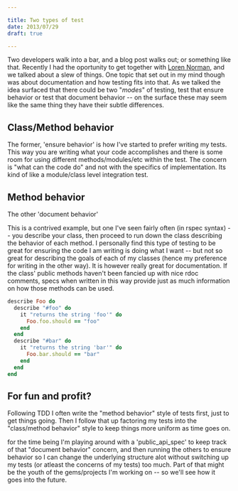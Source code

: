 ```yaml
---

title: Two types of test
date: 2013/07/29
draft: true

---
```



Two developers walk into a bar, and a blog post walks out; or something like that. Recently I had the oportunity to get together with [Loren Norman](https://twitter.com/lorennorman), and we talked about a slew of things. One topic that set out in my mind though was about documentation and how testing fits into that. As we talked the idea surfaced that there could be two "*modes*" of testing, test that ensure behavior or test that document behavior -- on the surface these may seem like the same thing they have their subtle differences.

## Class/Method behavior

The former, 'ensure behavior' is how I've started to prefer writing my tests. This way you are writing what your code accomplishes and there is some room for using different methods/modules/etc within the test. The concern is "what can the code do" and not with the specifics of implementation. Its kind of like a module/class level integration test.

## Method behavior

The other 'document behavior'

This is a contrived example, but one I've seen fairly often (in rspec syntax) -- you describe your class, then proceed to run down the class describing the behavior of each method. I personally find this type of testing to be great for ensuring the code I am writing is doing what I want -- but not so great for describing the goals of each of my classes (hence my preference for writing in the other way). It is however really great for documentation. If the class' public methods haven't been fancied up with nice rdoc comments, specs when written in this way provide just as much information on how those methods can be used.

```ruby
describe Foo do
  describe "#foo" do
    it "returns the string 'foo'" do
      Foo.foo.should == "foo"
    end
  end
  describe "#bar" do
    it "returns the string 'bar'" do
      Foo.bar.should == "bar"
    end
  end
end
```

## For fun and profit?

Following TDD I often write the "method behavior" style of tests first, just to get things going. Then I follow that up factoring my tests into the "class/method behavior" style to keep things more uniform as time goes on.


for the time being I'm playing around with a 'public\_api\_spec' to keep track of that "document behavior" concern, and then running the others to ensure behavior so I can change the underlying structure alot without switching up my tests (or atleast the concerns of my tests) too much. Part of that might be the youth of the gems/projects I'm working on -- so we'll see how it goes into the future.